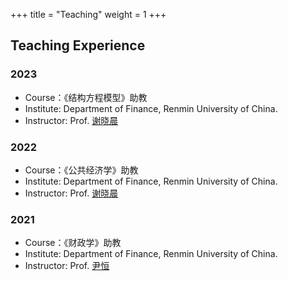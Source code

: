 +++
title = "Teaching"
weight = 1
+++

## Teaching Experience

### 2023
- Course：《结构方程模型》助教
- Institute: Department of Finance, Renmin University of China.
- Instructor: Prof. [谢晓晨](http://sf.ruc.edu.cn/info/1433/9689.htm)

### 2022
- Course：《公共经济学》助教
- Institute: Department of Finance, Renmin University of China.
- Instructor: Prof. [谢晓晨](http://sf.ruc.edu.cn/info/1433/9689.htm)

### 2021
- Course：《财政学》助教
- Institute: Department of Finance, Renmin University of China.
- Instructor: Prof. [尹恒](http://nads.ruc.edu.cn/jgsz/qzjs/js/c2ff8cbc92764c258df5a044a68b18bd.htm)
